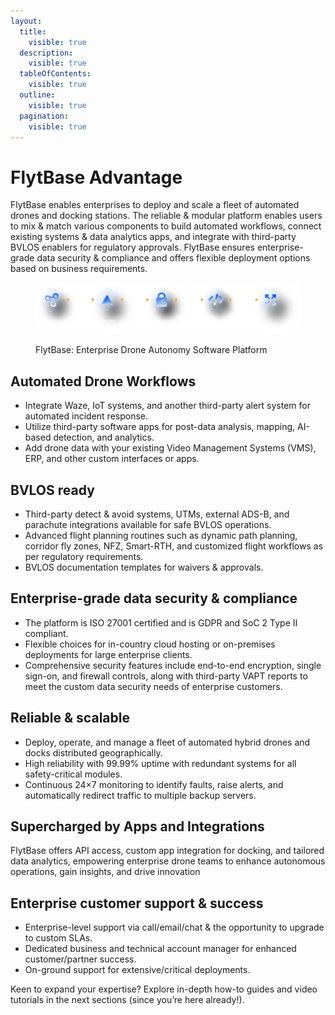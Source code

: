 ```yaml
---
layout:
  title:
    visible: true
  description:
    visible: true
  tableOfContents:
    visible: true
  outline:
    visible: true
  pagination:
    visible: true
---
```


# FlytBase Advantage

FlytBase enables enterprises to deploy and scale a fleet of automated drones and docking stations. The reliable & modular platform enables users to mix & match various components to build automated workflows, connect existing systems & data analytics apps, and integrate with third-party BVLOS enablers for regulatory approvals. FlytBase ensures enterprise-grade data security & compliance and offers flexible deployment options based on business requirements.



<figure><img src="../.gitbook/assets/Asset 5@4x (1).png" alt=""><figcaption><p>FlytBase: Enterprise Drone Autonomy Software Platform</p></figcaption></figure>

## Automated Drone Workflows

* Integrate Waze, IoT systems, and another third-party alert system for automated incident response.&#x20;
* Utilize third-party software apps for post-data analysis, mapping, AI-based detection, and analytics.&#x20;
* Add drone data with your existing Video Management Systems (VMS), ERP, and other custom interfaces or apps.

## BVLOS ready

* Third-party detect & avoid systems, UTMs, external ADS-B, and parachute integrations available for safe BVLOS operations.&#x20;
* Advanced flight planning routines such as dynamic path planning, corridor fly zones, NFZ, Smart-RTH, and customized flight workflows as per regulatory requirements.&#x20;
* BVLOS documentation templates for waivers & approvals.

## Enterprise-grade data security & compliance

* The platform is ISO 27001 certified and is GDPR and SoC 2 Type II compliant.
* Flexible choices for in-country cloud hosting or on-premises deployments for large enterprise clients.&#x20;
* Comprehensive security features include end-to-end encryption, single sign-on, and firewall controls, along with third-party VAPT reports to meet the custom data security needs of enterprise customers.

## Reliable & scalable

* Deploy, operate, and manage a fleet of automated hybrid drones and docks distributed geographically.&#x20;
* High reliability with 99.99% uptime with redundant systems for all safety-critical modules.
* Continuous 24×7 monitoring to identify faults, raise alerts, and automatically redirect traffic to multiple backup servers.

## Supercharged by Apps and Integrations&#x20;

FlytBase offers API access, custom app integration for docking, and tailored data analytics, empowering enterprise drone teams to enhance autonomous operations, gain insights, and drive innovation

## Enterprise customer support & success

* Enterprise-level support via call/email/chat & the opportunity to upgrade to custom SLAs.
* Dedicated business and technical account manager for enhanced customer/partner success.
* On-ground support for extensive/critical deployments.

Keen to expand your expertise? Explore in-depth how-to guides and video tutorials in the next sections (since you’re here already!).
